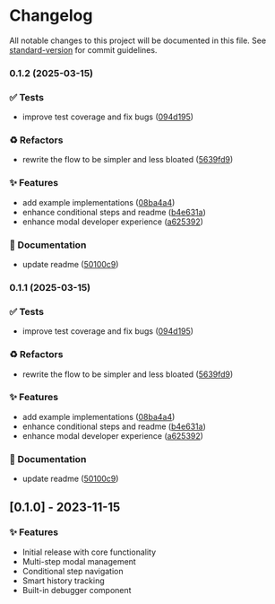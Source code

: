 # Changelog

All notable changes to this project will be documented in this file. See [standard-version](https://github.com/conventional-changelog/standard-version) for commit guidelines.

### 0.1.2 (2025-03-15)


### ✅ Tests

* improve test coverage and fix bugs ([094d195](https://github.com/Chappy202/modal-manager/commit/094d195fa64456b8f1706c01723924efedc9e473))


### ♻️ Refactors

* rewrite the flow to be simpler and less bloated ([5639fd9](https://github.com/Chappy202/modal-manager/commit/5639fd91360317f827363d5826879618a16318f1))


### ✨ Features

* add example implementations ([08ba4a4](https://github.com/Chappy202/modal-manager/commit/08ba4a4146a2587dffd24c19ac2037ac438e431d))
* enhance conditional steps and readme ([b4e631a](https://github.com/Chappy202/modal-manager/commit/b4e631a2527c8ff686f6a2f4349088aaefd50bbb))
* enhance modal developer experience ([a625392](https://github.com/Chappy202/modal-manager/commit/a625392fc32df34d6e6600d7272f9a4a755cc173))


### 📝 Documentation

* update readme ([50100c9](https://github.com/Chappy202/modal-manager/commit/50100c9c25a35c61e7b3d2bb5deacfa5c101a2e5))

### 0.1.1 (2025-03-15)


### ✅ Tests

* improve test coverage and fix bugs ([094d195](https://github.com/Chappy202/modal-manager/commit/094d195fa64456b8f1706c01723924efedc9e473))


### ♻️ Refactors

* rewrite the flow to be simpler and less bloated ([5639fd9](https://github.com/Chappy202/modal-manager/commit/5639fd91360317f827363d5826879618a16318f1))


### ✨ Features

* add example implementations ([08ba4a4](https://github.com/Chappy202/modal-manager/commit/08ba4a4146a2587dffd24c19ac2037ac438e431d))
* enhance conditional steps and readme ([b4e631a](https://github.com/Chappy202/modal-manager/commit/b4e631a2527c8ff686f6a2f4349088aaefd50bbb))
* enhance modal developer experience ([a625392](https://github.com/Chappy202/modal-manager/commit/a625392fc32df34d6e6600d7272f9a4a755cc173))


### 📝 Documentation

* update readme ([50100c9](https://github.com/Chappy202/modal-manager/commit/50100c9c25a35c61e7b3d2bb5deacfa5c101a2e5))

## [0.1.0] - 2023-11-15

### ✨ Features

- Initial release with core functionality
- Multi-step modal management
- Conditional step navigation
- Smart history tracking
- Built-in debugger component 
